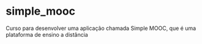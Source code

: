 # simple_mooc
Curso para desenvolver uma aplicação chamada Simple MOOC, que é uma plataforma de ensino a distância
